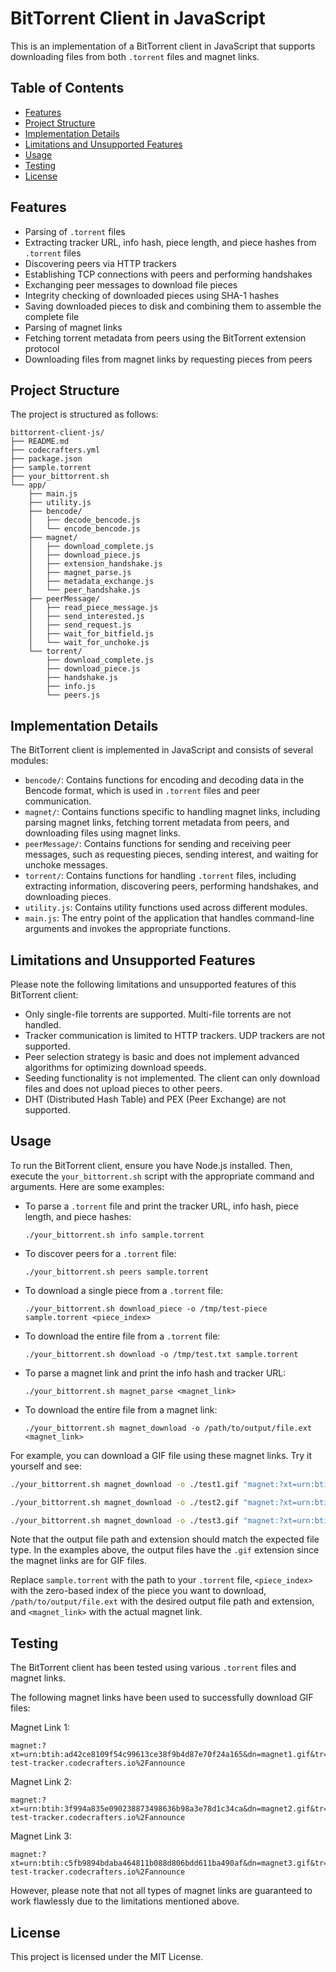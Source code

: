 # BitTorrent Client in JavaScript

This is an implementation of a BitTorrent client in JavaScript that supports downloading files from both `.torrent` files and magnet links.

## Table of Contents

- [Features](#features)
- [Project Structure](#project-structure)
- [Implementation Details](#implementation-details)
- [Limitations and Unsupported Features](#limitations-and-unsupported-features)
- [Usage](#usage)
- [Testing](#testing)
- [License](#license)

## Features

- Parsing of `.torrent` files
- Extracting tracker URL, info hash, piece length, and piece hashes from `.torrent` files
- Discovering peers via HTTP trackers
- Establishing TCP connections with peers and performing handshakes
- Exchanging peer messages to download file pieces
- Integrity checking of downloaded pieces using SHA-1 hashes
- Saving downloaded pieces to disk and combining them to assemble the complete file
- Parsing of magnet links
- Fetching torrent metadata from peers using the BitTorrent extension protocol
- Downloading files from magnet links by requesting pieces from peers

## Project Structure

The project is structured as follows:

```
bittorrent-client-js/
├── README.md
├── codecrafters.yml
├── package.json
├── sample.torrent
├── your_bittorrent.sh
└── app/
    ├── main.js
    ├── utility.js
    ├── bencode/
    │   ├── decode_bencode.js
    │   └── encode_bencode.js
    ├── magnet/
    │   ├── download_complete.js
    │   ├── download_piece.js
    │   ├── extension_handshake.js
    │   ├── magnet_parse.js
    │   ├── metadata_exchange.js
    │   └── peer_handshake.js
    ├── peerMessage/
    │   ├── read_piece_message.js
    │   ├── send_interested.js
    │   ├── send_request.js
    │   ├── wait_for_bitfield.js
    │   └── wait_for_unchoke.js
    └── torrent/
        ├── download_complete.js
        ├── download_piece.js
        ├── handshake.js
        ├── info.js
        └── peers.js
```

## Implementation Details

The BitTorrent client is implemented in JavaScript and consists of several modules:

- `bencode/`: Contains functions for encoding and decoding data in the Bencode format, which is used in `.torrent` files and peer communication.
- `magnet/`: Contains functions specific to handling magnet links, including parsing magnet links, fetching torrent metadata from peers, and downloading files using magnet links.
- `peerMessage/`: Contains functions for sending and receiving peer messages, such as requesting pieces, sending interest, and waiting for unchoke messages.
- `torrent/`: Contains functions for handling `.torrent` files, including extracting information, discovering peers, performing handshakes, and downloading pieces.
- `utility.js`: Contains utility functions used across different modules.
- `main.js`: The entry point of the application that handles command-line arguments and invokes the appropriate functions.

## Limitations and Unsupported Features

Please note the following limitations and unsupported features of this BitTorrent client:

- Only single-file torrents are supported. Multi-file torrents are not handled.
- Tracker communication is limited to HTTP trackers. UDP trackers are not supported.
- Peer selection strategy is basic and does not implement advanced algorithms for optimizing download speeds.
- Seeding functionality is not implemented. The client can only download files and does not upload pieces to other peers.
- DHT (Distributed Hash Table) and PEX (Peer Exchange) are not supported.

## Usage

To run the BitTorrent client, ensure you have Node.js installed. Then, execute the `your_bittorrent.sh` script with the appropriate command and arguments. Here are some examples:

- To parse a `.torrent` file and print the tracker URL, info hash, piece length, and piece hashes:

  ```
  ./your_bittorrent.sh info sample.torrent
  ```

- To discover peers for a `.torrent` file:

  ```
  ./your_bittorrent.sh peers sample.torrent
  ```

- To download a single piece from a `.torrent` file:

  ```
  ./your_bittorrent.sh download_piece -o /tmp/test-piece sample.torrent <piece_index>
  ```

- To download the entire file from a `.torrent` file:

  ```
  ./your_bittorrent.sh download -o /tmp/test.txt sample.torrent
  ```

- To parse a magnet link and print the info hash and tracker URL:

  ```
  ./your_bittorrent.sh magnet_parse <magnet_link>
  ```

- To download the entire file from a magnet link:
  ```
  ./your_bittorrent.sh magnet_download -o /path/to/output/file.ext <magnet_link>
  ```

For example, you can download a GIF file using these magnet links. Try it yourself and see:

```bash
./your_bittorrent.sh magnet_download -o ./test1.gif "magnet:?xt=urn:btih:ad42ce8109f54c99613ce38f9b4d87e70f24a165&dn=magnet1.gif&tr=http%3A%2F%2Fbittorrent-test-tracker.codecrafters.io%2Fannounce"
```

```bash
./your_bittorrent.sh magnet_download -o ./test2.gif "magnet:?xt=urn:btih:3f994a835e090238873498636b98a3e78d1c34ca&dn=magnet2.gif&tr=http%3A%2F%2Fbittorrent-test-tracker.codecrafters.io%2Fannounce"
```

```bash
./your_bittorrent.sh magnet_download -o ./test3.gif "magnet:?xt=urn:btih:c5fb9894bdaba464811b088d806bdd611ba490af&dn=magnet3.gif&tr=http%3A%2F%2Fbittorrent-test-tracker.codecrafters.io%2Fannounce"
```

Note that the output file path and extension should match the expected file type. In the examples above, the output files have the `.gif` extension since the magnet links are for GIF files.

Replace `sample.torrent` with the path to your `.torrent` file, `<piece_index>` with the zero-based index of the piece you want to download, `/path/to/output/file.ext` with the desired output file path and extension, and `<magnet_link>` with the actual magnet link.

## Testing

The BitTorrent client has been tested using various `.torrent` files and magnet links.

The following magnet links have been used to successfully download GIF files:

Magnet Link 1:

```
magnet:?xt=urn:btih:ad42ce8109f54c99613ce38f9b4d87e70f24a165&dn=magnet1.gif&tr=http%3A%2F%2Fbittorrent-test-tracker.codecrafters.io%2Fannounce
```

Magnet Link 2:

```
magnet:?xt=urn:btih:3f994a835e090238873498636b98a3e78d1c34ca&dn=magnet2.gif&tr=http%3A%2F%2Fbittorrent-test-tracker.codecrafters.io%2Fannounce
```

Magnet Link 3:

```
magnet:?xt=urn:btih:c5fb9894bdaba464811b088d806bdd611ba490af&dn=magnet3.gif&tr=http%3A%2F%2Fbittorrent-test-tracker.codecrafters.io%2Fannounce
```

However, please note that not all types of magnet links are guaranteed to work flawlessly due to the limitations mentioned above.

## License

This project is licensed under the MIT License.
